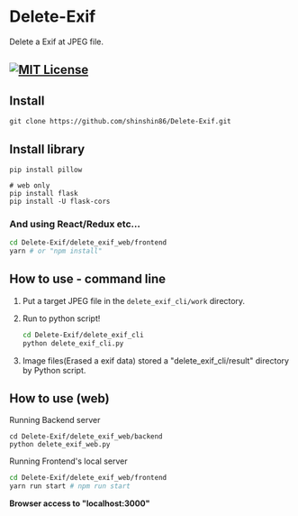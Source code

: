 # Delete-Exif
Delete a Exif at JPEG file.


[![MIT License](http://img.shields.io/badge/license-MIT-blue.svg?style=flat)](./LICENSE)
------
## Install

    git clone https://github.com/shinshin86/Delete-Exif.git

## Install library

	pip install pillow
	
	# web only
	pip install flask
	pip install -U flask-cors

### And using React/Redux etc...

```bash
cd Delete-Exif/delete_exif_web/frontend
yarn # or "npm install"
```



## How to use - command line

1. Put a target JPEG file in the ``delete_exif_cli/work`` directory.

2. Run to python script!

   ```bash
   cd Delete-Exif/delete_exif_cli
   python delete_exif_cli.py
   ```

3. Image files(Erased a exif data) stored a "delete_exif_cli/result" directory by Python script.


## How to use (web)

Running Backend server

	cd Delete-Exif/delete_exif_web/backend
	python delete_exif_web.py

Running Frontend's local server

```bash
cd Delete-Exif/delete_exif_web/frontend
yarn run start # npm run start
```

**Browser access to "localhost:3000"**
